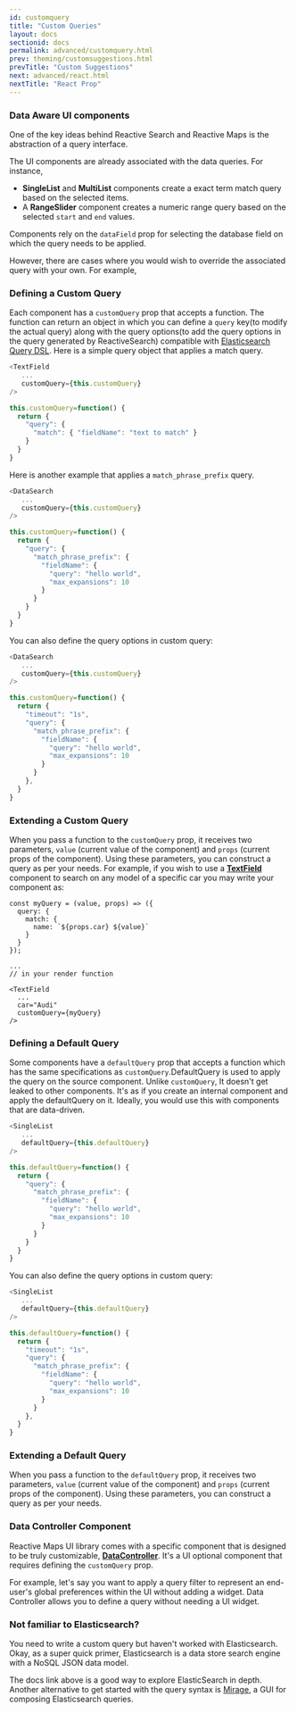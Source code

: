 ```yaml
---
id: customquery
title: "Custom Queries"
layout: docs
sectionid: docs
permalink: advanced/customquery.html
prev: theming/customsuggestions.html
prevTitle: "Custom Suggestions"
next: advanced/react.html
nextTitle: "React Prop"
---
```


### Data Aware UI components

One of the key ideas behind Reactive Search and Reactive Maps is the abstraction of a query interface.

The UI components are already associated with the data queries. For instance,

- **SingleList** and **MultiList** components create a exact term match query based on the selected items.
- A **RangeSlider** component creates a numeric range query based on the selected `start` and `end` values.

Components rely on the `dataField` prop for selecting the database field on which the query needs to be applied.

However, there are cases where you would wish to override the associated query with your own. For example,

### Defining a Custom Query

Each component has a `customQuery` prop that accepts a function. The function can return an object in which you can define a `query` key(to modify the actual query) along with the query options(to add the query options in the query generated by ReactiveSearch) compatible with <a href="https://www.elastic.co/guide/en/elasticsearch/reference/2.4/query-dsl.html" target="_blank">Elasticsearch Query DSL</a>. Here is a simple query object that applies a match query.

```javascript
<TextField
   ...
   customQuery={this.customQuery}
/>

this.customQuery=function() {
  return {
    "query": {
      "match": { "fieldName": "text to match" }
    }
  }
}
```

Here is another example that applies a `match_phrase_prefix` query.

```javascript
<DataSearch
   ...
   customQuery={this.customQuery}
/>

this.customQuery=function() {
  return {
    "query": {
      "match_phrase_prefix": {
        "fieldName": {
          "query": "hello world",
          "max_expansions": 10
        }
      }
    }
  }
}
```
You can also define the query options in custom query:
```javascript
<DataSearch
   ...
   customQuery={this.customQuery}
/>

this.customQuery=function() {
  return {
    "timeout": "1s",
    "query": {
      "match_phrase_prefix": {
        "fieldName": {
          "query": "hello world",
          "max_expansions": 10
        }
      }
    },
  }
}
```

### Extending a Custom Query

When you pass a function to the `customQuery` prop, it receives two parameters, `value` (current value of the component) and `props` (current props of the component). Using these parameters, you can construct a query as per your needs. For example, if you wish to use a [**TextField**](/basic-components/textfield.html) component to search on any model of a specific car you may write your component as:


```js{1-5,12-13}
const myQuery = (value, props) => ({
  query: {
    match: {
      name: `${props.car} ${value}`
    }
  }
});

...
// in your render function

<TextField
  ...
  car="Audi"
  customQuery={myQuery}
/>
```

### Defining a Default Query
Some components have a `defaultQuery` prop that accepts a function which has the same specifications as `customQuery`.DefaultQuery is used to apply the query on the source component. Unlike `customQuery`, It doesn't get leaked to other components. It's as if you create an internal component and apply the defaultQuery on it. Ideally, you would use this with components that are data-driven.

```javascript
<SingleList
   ...
   defaultQuery={this.defaultQuery}
/>

this.defaultQuery=function() {
  return {
    "query": {
      "match_phrase_prefix": {
        "fieldName": {
          "query": "hello world",
          "max_expansions": 10
        }
      }
    }
  }
}
```

You can also define the query options in custom query:
```javascript
<SingleList
   ...
   defaultQuery={this.defaultQuery}
/>

this.defaultQuery=function() {
  return {
    "timeout": "1s",
    "query": {
      "match_phrase_prefix": {
        "fieldName": {
          "query": "hello world",
          "max_expansions": 10
        }
      }
    },
  }
}
```

### Extending a Default Query

When you pass a function to the `defaultQuery` prop, it receives two parameters, `value` (current value of the component) and `props` (current props of the component). Using these parameters, you can construct a query as per your needs.


### Data Controller Component

Reactive Maps UI library comes with a specific component that is designed to be truly customizable, [**DataController**](/basic-components/datacontroller.html). It's a UI optional component that requires defining the `customQuery` prop.

For example, let's say you want to apply a query filter to represent an end-user's global preferences within the UI without adding a widget. Data Controller allows you to define a query without needing a UI widget.

### Not familiar to Elasticsearch?

You need to write a custom query but haven't worked with Elasticsearch. Okay, as a super quick primer, Elasticsearch is a data store search engine with a NoSQL JSON data model.

The docs link above is a good way to explore ElasticSearch in depth. Another alternative to get started with the query syntax is [Mirage](https://opensource.appbase.io/mirage), a GUI for composing Elasticsearch queries.
